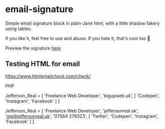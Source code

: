 # email-signature

Simple email signature block in plain-Jane html, with a little shadow fakery using tables.

If you like it, feel free to use and abuse. If you hate it, that's cool too 🙂

Preview the signature [here](https://bigupjeff.github.io/email-signature/email-signature.html)


## Testing HTML for email
https://www.htmlemailcheck.com/check/



PHP

Jefferson_Real = [
	'Freelance Web Developer',
	'bigupweb.uk',
	[
		'Codepen',
		'Instagram',
		'Facebook'
	]
]






Jefferson_Real = [
     	'Freelance Web Developer',
     	'jeffersonreal.uk',
     	'me@jeffersonreal.uk',
     	'07584 279323',
     	[ 'Twitter', 'Codepen', 'Instagram', 'Facebook' ]
]
